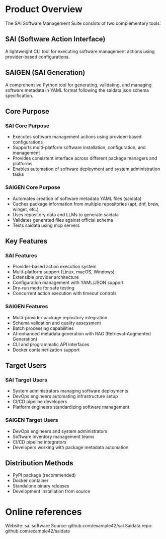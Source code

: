 # Product Overview

The SAI Software Management Suite consists of two complementary tools:

## SAI (Software Action Interface)
A lightweight CLI tool for executing software management actions using provider-based configurations.

## SAIGEN (SAI Generation) 
A comprehensive Python tool for generating, validating, and managing software metadata in YAML format following the saidata json schema specification.

## Core Purpose

### SAI Core Purpose
- Executes software management actions using provider-based configurations
- Supports multi-platform software installation, configuration, and management
- Provides consistent interface across different package managers and platforms
- Enables automation of software deployment and system administration tasks

### SAIGEN Core Purpose
- Automates creation of software metadata YAML files (saidata)
- Caches package information from multiple repositories (apt, dnf, brew, winget, etc.)
- Uses repository data and LLMs to generate saidata
- Validates generated files against official schema
- Tests saidata using mcp servers

## Key Features

### SAI Features
- Provider-based action execution system
- Multi-platform support (Linux, macOS, Windows)
- Extensible provider architecture
- Configuration management with YAML/JSON support
- Dry-run mode for safe testing
- Concurrent action execution with timeout controls

### SAIGEN Features
- Multi-provider package repository integration
- Schema validation and quality assessment
- Batch processing capabilities
- AI-enhanced metadata generation with RAG (Retrieval-Augmented Generation)
- CLI and programmatic API interfaces
- Docker containerization support

## Target Users

### SAI Target Users
- System administrators managing software deployments
- DevOps engineers automating infrastructure setup
- CI/CD pipeline developers
- Platform engineers standardizing software management

### SAIGEN Target Users
- DevOps engineers and system administrators
- Software inventory management teams
- CI/CD pipeline integrators
- Developers working with package metadata automation

## Distribution Methods
- PyPI package (recommended)
- Docker container
- Standalone binary releases
- Development installation from source


# Online references

Website: sai.software
Source: github.com/example42/sai
Saidata repo: github.com/example42/saidata
